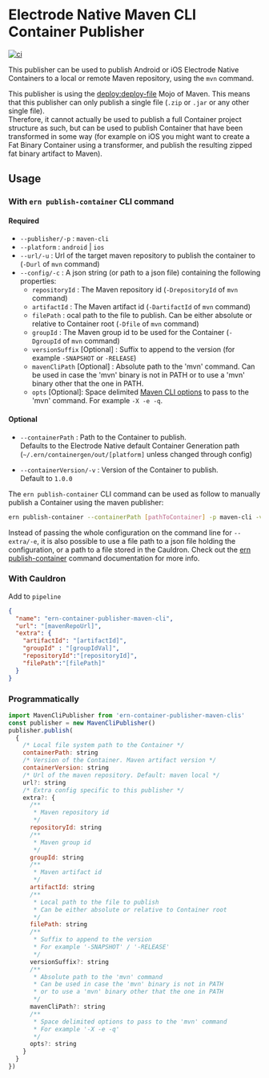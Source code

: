 # Electrode Native Maven CLI Container Publisher

[![ci][1]][2]

This publisher can be used to publish Android or iOS Electrode Native Containers to a local or remote Maven repository, using the `mvn` command.

This publisher is using the [deploy:deploy-file](https://maven.apache.org/plugins/maven-deploy-plugin/usage.html) Mojo of Maven. This means that this publisher can only publish a single file (`.zip` or `.jar` or any other single file).\
Therefore, it cannot actually be used to publish a full Container project structure as such, but can be used to publish Container that have been transformed in some way (for example on iOS you might want to create a Fat Binary Container using a transformer, and publish the resulting zipped fat binary artifact to Maven).

## Usage

### With `ern publish-container` CLI command

#### Required

- `--publisher/-p` : `maven-cli`
- `--platform` : `android` | `ios`
- `--url/-u` : Url of the target maven repository to publish the container to (`-Durl` of `mvn` command)
- `--config/-c` : A json string (or path to a json file) containing the following properties:
  - `repositoryId` : The Maven repository id (`-DrepositoryId` of `mvn` command)
  - `artifactId` : The Maven artifact id (`-DartifactId` of `mvn` command)
  - `filePath` : ocal path to the file to publish. Can be either absolute or relative to Container root (`-Dfile` of `mvn` command)
  - `groupId` : The Maven group id to be used for the Container (`-DgroupId` of `mvn` command)
  - `versionSuffix` [Optional] : Suffix to append to the version (for example `-SNAPSHOT` or `-RELEASE`)
  - `mavenCliPath` [Optional] : Absolute path to the 'mvn' command. Can be used in case the 'mvn' binary is not in PATH or to use a 'mvn' binary other that the one in PATH.
  - `opts` [Optional]: Space delimited [Maven CLI options](http://maven.apache.org/ref/3.1.0/maven-embedder/cli.html#) to pass to the 'mvn' command. For example `-X -e -q`.

#### Optional

- `--containerPath` : Path to the Container to publish.\
Defaults to the Electrode Native default Container Generation path (`~/.ern/containergen/out/[platform]` unless changed through config)

- `--containerVersion/-v` : Version of the Container to publish.\
Default to `1.0.0`

The `ern publish-container` CLI command can be used as follow to manually publish a Container using the maven publisher:

```sh
ern publish-container --containerPath [pathToContainer] -p maven-cli -v [containerVersion] -u [mavenRepoUrl] -e '{"repositoryId":"[repositoryId]", "artifactId":"[artifactId]", "groupId":"[groupId], "filePath":"[filePath]"}'
```

Instead of passing the whole configuration on the command line for `--extra/-e`, it is also possible to use a file path to a json file holding the configuration, or a path to a file stored in the Cauldron. Check out the [ern publish-container](https://native.electrode.io/cli-commands/publish-container) command documentation for more info.

### With Cauldron

Add to `pipeline`

```json
{
  "name": "ern-container-publisher-maven-cli",
  "url": "[mavenRepoUrl]",
  "extra": {
    "artifactId": "[artifactId]",
    "groupId" : "[groupIdVal]",
    "repositoryId":"[repositoryId]",
    "filePath":"[filePath]"
  }
}
```

### Programmatically

```js
import MavenCliPublisher from 'ern-container-publisher-maven-clis'
const publisher = new MavenCliPublisher()
publisher.publish(
  {
    /* Local file system path to the Container */
    containerPath: string
    /* Version of the Container. Maven artifact version */
    containerVersion: string
    /* Url of the maven repository. Default: maven local */
    url?: string
    /* Extra config specific to this publisher */
    extra?: {
      /**
       * Maven repository id
       */
      repositoryId: string
      /**
       * Maven group id
       */
      groupId: string
      /**
       * Maven artifact id
       */
      artifactId: string
      /**
       * Local path to the file to publish
       * Can be either absolute or relative to Container root
       */
      filePath: string
      /**
       * Suffix to append to the version
       * For example '-SNAPSHOT' / '-RELEASE'
       */
      versionSuffix?: string
      /**
       * Absolute path to the 'mvn' command
       * Can be used in case the 'mvn' binary is not in PATH
       * or to use a 'mvn' binary other that the one in PATH
       */
      mavenCliPath?: string
      /**
       * Space delimited options to pass to the 'mvn' command
       * For example '-X -e -q'
       */
      opts?: string
    }
  }
})
```

[1]: https://github.com/electrode-io/ern-container-publisher-maven-cli/workflows/ci/badge.svg
[2]: https://github.com/electrode-io/ern-container-publisher-maven-cli/actions
